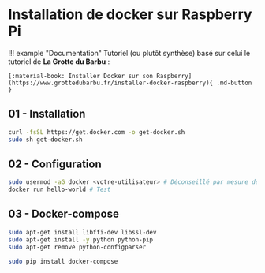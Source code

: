 # Installation de docker sur Raspberry Pi

!!! example "Documentation"
    Tutoriel (ou plutôt synthèse) basé sur celui le tutoriel de **La Grotte du Barbu** :

    [:material-book: Installer Docker sur son Raspberry](https://www.grottedubarbu.fr/installer-docker-raspberry){ .md-button }

## 01 - Installation

```sh
curl -fsSL https://get.docker.com -o get-docker.sh
sudo sh get-docker.sh
```

## 02 - Configuration

```sh
sudo usermod -aG docker <votre-utilisateur> # Déconseillé par mesure de sécurité
docker run hello-world # Test
```

## 03 - Docker-compose

```sh
sudo apt-get install libffi-dev libssl-dev
sudo apt-get install -y python python-pip
sudo apt-get remove python-configparser

sudo pip install docker-compose
```
